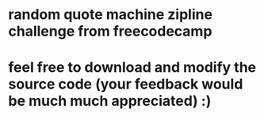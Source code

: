 # random quote machine zipline challenge from freecodecamp
# feel free to download and modify the source code (your feedback would be much much appreciated) :)
